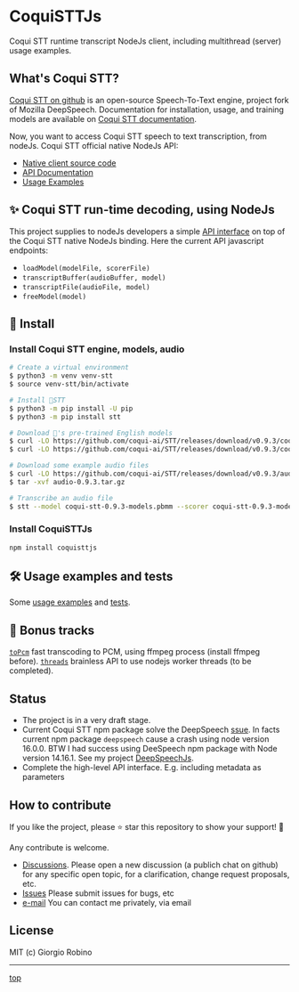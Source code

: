 # CoquiSTTJs

Coqui STT runtime transcript NodeJs client, including multithread (server) usage examples.

## What's Coqui STT?

[Coqui STT on github](https://github.com/coqui-ai/STT) is an open-source Speech-To-Text engine, project fork of Mozilla DeepSpeech.
Documentation for installation, usage, and training models are available on 
[Coqui STT documentation](https://stt.readthedocs.io/en/latest/).

Now, you want to access Coqui STT speech to text transcription, from nodeJs. 
Coqui STT official native NodeJs API:

- [Native client source code](https://github.com/coqui-ai/STT/tree/main/native_client/javascript)
- [API Documentation](https://stt.readthedocs.io/en/latest/NodeJS-API.html)
- [Usage Examples](https://github.com/coqui-ai/STT-examples#javascript)


## ✨ Coqui STT run-time decoding, using NodeJs

This project supplies to nodeJs developers a simple [API interface](stt.js) on top of the Coqui STT native NodeJs binding. 
Here the current API javascript endpoints:

- `loadModel(modelFile, scorerFile)`
- `transcriptBuffer(audioBuffer, model)`
- `transcriptFile(audioFile, model)`
- `freeModel(model)`
 

## 🎂 Install

### Install Coqui STT engine, models, audio

 ```bash
 # Create a virtual environment
 $ python3 -m venv venv-stt
 $ source venv-stt/bin/activate

 # Install 🐸STT
 $ python3 -m pip install -U pip
 $ python3 -m pip install stt

 # Download 🐸's pre-trained English models
 $ curl -LO https://github.com/coqui-ai/STT/releases/download/v0.9.3/coqui-stt-0.9.3-models.pbmm
 $ curl -LO https://github.com/coqui-ai/STT/releases/download/v0.9.3/coqui-stt-0.9.3-models.scorer

 # Download some example audio files
 $ curl -LO https://github.com/coqui-ai/STT/releases/download/v0.9.3/audio-0.9.3.tar.gz
 $ tar -xvf audio-0.9.3.tar.gz

 # Transcribe an audio file
 $ stt --model coqui-stt-0.9.3-models.pbmm --scorer coqui-stt-0.9.3-models.scorer --audio audio/2830-3980-0043.wav
 ```

### Install CoquiSTTJs 

 ```bash
 npm install coquisttjs
 ```


## 🛠 Usage examples and tests

Some [usage examples](examples) and [tests](tests/).


## 🎁 Bonus tracks

[`toPcm`](lib/toPCM.js) fast transcoding to PCM, using ffmpeg process (install ffmpeg before). 
[`threads`](lib/threads.js) brainless API to use nodejs worker threads (to be completed). 


## Status 

- The project is in a very draft stage.
- Current Coqui STT npm package solve the DeepSpeech 
  [ssue](https://github.com/mozilla/DeepSpeech/issues/3642).
  In facts current npm package `deepspeech` cause a crash using node version 16.0.0.
  BTW I had success using DeeSpeech npm package with Node version 14.16.1. 
  See my project [DeepSpeechJs](https://github.com/solyarisoftware/deepspeechjs).
- Complete the high-level API interface. E.g. including metadata as parameters


## How to contribute

If you like the project, please ⭐️ star this repository to show your support! 🙏

Any contribute is welcome. 
- [Discussions](https://github.com/solyarisoftware/voskJs/discussions). 
  Please open a new discussion (a publich chat on github) for any specific open topic, 
  for a clarification, change request proposals, etc.
- [Issues](https://github.com/solyarisoftware/voskJs/issues) Please submit issues for bugs, etc
- [e-mail](giorgio.robino@gmail.com) You can contact me privately, via email


## License

MIT (c) Giorgio Robino 

---

[top](#)
